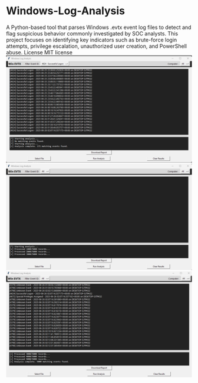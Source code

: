 # Windows-Log-Analysis
A Python-based tool that parses Windows .evtx event log files to detect and flag suspicious behavior commonly investigated by SOC analysts. This project focuses on identifying key indicators such as brute-force login attempts, privilege escalation, unauthorized user creation, and PowerShell abuse.  License  MIT license
![Windows Log Analysis Screenshot](assets/Example4624.png)
![Windows Log Analysis Screenshot](assets/ExampleParsing.png)
![Windows Log Analysis Screenshot](assets/ExampleWin11.png)